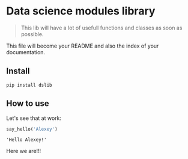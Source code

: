 # Data science modules library
> This lib will have a lot of usefull functions and classes as soon as possible.


This file will become your README and also the index of your documentation.

## Install

`pip install dslib`

## How to use

Let's see that at work:

```python
say_hello('Alexey')
```




    'Hello Alexey!'



Here we are!!!
